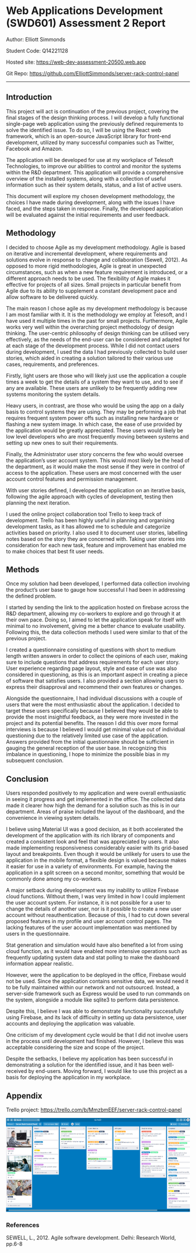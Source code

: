 # Web Applications Development (SWD601) Assessment 2 Report

Author: Elliott Simmonds

Student Code: Q14221128

Hosted site: https://web-dev-assessment-20500.web.app

Git Repo: https://github.com/ElliottSimmonds/server-rack-control-panel

---

## Introduction

This project will act is continuation of the previous project, covering the final stages of the design thinking process. I will develop a fully functional single-page web application using the previously defined requirements to solve the identified issue. To do so, I will be using the React web framework, which is an open-source JavaScript library for front-end development, utilized by many successful companies such as Twitter, Facebook and Amazon.

The application will be developed for use at my workplace of Telesoft Technologies, to improve our abilities to control and monitor the systems within the R&D department. This application will provide a comprehensive overview of the installed systems, along with a collection of useful information such as their system details, status, and a list of active users.

This document will explore my chosen development methodology, the choices I have made during development, along with the issues I have faced, and the steps taken in response. Finally, the developed application will be evaluated against the initial requirements and user feedback.  

## Methodology

I decided to choose Agile as my development methodology. Agile is based on iterative and incremental development, where requirements and solutions evolve in response to change and collaboration (Sewell, 2012). As opposed to more rigid methodologies, Agile is great in unexpected circumstances, such as when a new feature requirement is introduced, or a different approach needs to be used. The flexibility of Agile makes it effective for projects of all sizes. Small projects in particular benefit from Agile due to its ability to supplement a constant development pace and allow software to be delivered quickly.

The main reason I chose agile as my development methodology is because I am most familiar with it. It is the methodology we employ at Telesoft, and I have used it multiple times in the past for small projects. Furthermore, Agile works very well within the overarching project methodology of design thinking. The user-centric philosophy of design thinking can be utilised very effectively, as the needs of the end-user can be considered and adapted for at each stage of the development process. While I did not contact users during development, I used the data I had previously collected to build user stories, which aided in creating a solution tailored to their various use cases, requirements, and preferences.

Firstly, light users are those who will likely just use the application a couple times a week to get the details of a system they want to use, and to see if any are available. These users are unlikely to be frequently adding new systems monitoring the system details.

Heavy users, in contrast, are those who would be using the app on a daily basis to control systems they are using. They may be performing a job that requires frequent system power offs such as installing new hardware or flashing a new system image. In which case, the ease of use provided by the application would be greatly appreciated. These users would likely be low level developers who are most frequently moving between systems and setting up new ones to suit their requirements.

Finally, the Administrator user story concerns the few who would oversee the application’s user account system. This would most likely be the head of the department, as it would make the most sense if they were in control of access to the application. These users are most concerned with the user account control features and permission management.

With user stories defined, I developed the application on an iterative basis, following the agile approach with cycles of development, testing then planning the next iteration. 

I used the online project collaboration tool Trello to keep track of development. Trello has been highly useful in planning and organising development tasks, as it has allowed me to schedule and categorize activities based on priority. I also used it to document user stories, labelling notes based on the story they are concerned with. Taking user stories into consideration for each new task, feature and improvement has enabled me to make choices that best fit user needs. 

## Methods

Once my solution had been developed, I performed data collection involving the product’s user base to gauge how successful I had been in addressing the defined problem. 

I started by sending the link to the application hosted on firebase across the R&D department, allowing my co-workers to explore and go through it at their own pace. Doing so, I aimed to let the application speak for itself with minimal to no involvement, giving me a better chance to evaluate usability. Following this, the data collection methods I used were similar to that of the previous project.

I created a questionnaire consisting of questions with short to medium length written answers in order to collect the opinions of each user, making sure to include questions that address requirements for each user story. User experience regarding page layout, style and ease of use was also considered in questioning, as this is an important aspect in creating a piece of software that satisfies users. I also provided a section allowing users to express their disapproval and recommend their own features or changes.

Alongside the questionnaire, I had individual discussions with a couple of users that were the most enthusiastic about the application. I decided to target these users specifically because I believed they would be able to provide the most insightful feedback, as they were more invested in the project and its potential benefits. The reason I did this over more formal interviews is because I believed I would get minimal value out of individual questioning due to the relatively limited use case of the application. Answers provided from the initial questionnaire should be sufficient in gauging the general reception of the user base. In recognizing this imbalance in questioning, I hope to minimize the possible bias in my subsequent conclusion. 

## Conclusion

Users responded positively to my application and were overall enthusiastic in seeing it progress and get implemented in the office. The collected data made it clearer how high the demand for a solution such as this is in our department. Areas of praise included the layout of the dashboard, and the convenience in viewing system details.

I believe using Material UI was a good decision, as it both accelerated the development of the application with its rich library of components and created a consistent look and feel that was appreciated by users. It also made implementing responsiveness considerably easier with its grid-based layout and breakpoints. Even though it would be unlikely for users to use the application in the mobile format, a flexible design is valued because makes it easier for use in a variety of environments. For example, having the application in a split screen on a second monitor, something that would be commonly done among my co-workers.

A major setback during development was my inability to utilize Firebase cloud functions. Without them, I was very limited in how I could implement the user account system. For instance, it is not possible for a user to change the details of another user, nor is it possible to create a new user account without reauthentication. Because of this, I had to cut down several proposed features in my profile and user account control pages. The lacking features of the user account implementation was mentioned by users in the questionnaire.

Stat generation and simulation would have also benefited a lot from using cloud function, as it would have enabled more intensive operations such as frequently updating system data and stat polling to make the dashboard information appear realistic.

However, were the application to be deployed in the office, Firebase would not be used. Since the application contains sensitive data, we would need it to be fully maintained within our network and not outsourced. Instead, a server-side framework such as Express would be used to run commands on the system, alongside a module like sqlite3 to perform data persistence. 

Despite this, I believe I was able to demonstrate functionality successfully using Firebase, and its lack of difficulty in setting up data persistence, user accounts and deploying the application was valuable.

One criticism of my development cycle would be that I did not involve users in the process until development had finished. However, I believe this was acceptable considering the size and scope of the project. 

Despite the setbacks, I believe my application has been successful in demonstrating a solution for the identified issue, and it has been well-received by end-users. Moving forward, I would like to use this project as a basis for deploying the application in my workplace.

## Appendix

Trello project: https://trello.com/b/MmzbmEEF/server-rack-control-panel

![Screenshot of Trello board](src/assets/trello.png)

### References

SEWELL, L., 2012. Agile software development. Delhi: Research World, pp.6-8
